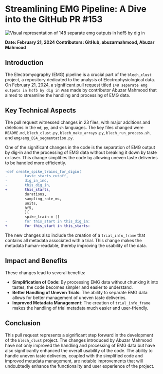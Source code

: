 # Streamlining EMG Pipeline: A Dive into the GitHub PR #153 

![Visual representation of 148 separate emg outputs in hdf5 by dig in](https://oaidalleapiprodscus.blob.core.windows.net/private/org-hj3a7zwinu5hXuZCuU2WvRFJ/user-o4AWhhARg4pLttg3dlHwlTci/img-xWgnphtCnctLprayxZxXQeqm.png?st=2025-03-03T16%3A57%3A35Z&se=2025-03-03T18%3A57%3A35Z&sp=r&sv=2024-08-04&sr=b&rscd=inline&rsct=image/png&skoid=d505667d-d6c1-4a0a-bac7-5c84a87759f8&sktid=a48cca56-e6da-484e-a814-9c849652bcb3&skt=2025-03-03T02%3A13%3A36Z&ske=2025-03-04T02%3A13%3A36Z&sks=b&skv=2024-08-04&sig=w/GRL5UFcepoclyl/M/uAaQbT1jua1K7%2B7f%2BYHZpDAA%3D)


**Date: February 21, 2024**
**Contributors: GitHub, abuzarmahmood, Abuzar Mahmood**

## Introduction

The Electromyography (EMG) pipeline is a crucial part of the `blech_clust` project, a repository dedicated to the analysis of Electrophysiological data. On February 21, 2024, a significant pull request titled `148 separate emg outputs in hdf5 by dig in` was made by contributor Abuzar Mahmood that aimed to streamline the handling and processing of EMG data. 

## Key Technical Aspects

The pull request witnessed changes in 23 files, with major additions and deletions in the `md`, `py`, and `sh` languages. The key files changed were `README.md`, `blech_clust.py`, `blech_make_arrays.py`, `blech_run_process.sh`, and `emg/emg_BSA_segmentation.py`.

One of the significant changes in the code is the separation of EMG output by dig-in and the processing of EMG data without breaking it down by taste or laser. This change simplifies the code by allowing uneven taste deliveries to be handled more efficiently.

```diff
-def create_spike_trains_for_digin(
-        taste_starts_cutoff,
-        dig_in_ind,
-        this_dig_in,
+        this_starts,
         durations,
         sampling_rate_ms,
         units,
         hf5,
         ){
         spike_train = []
-        for this_start in this_dig_in: 
+        for this_start in this_starts: 
```

The new changes also include the creation of a `trial_info_frame` that contains all metadata associated with a trial. This change makes the metadata human-readable, thereby improving the usability of the data.

## Impact and Benefits

These changes lead to several benefits:

- **Simplification of Code**: By processing EMG data without chunking it into tastes, the code becomes simpler and easier to understand.
- **Better Handling of Uneven Trials**: The ability to separate EMG data allows for better management of uneven taste deliveries.
- **Improved Metadata Management**: The creation of `trial_info_frame` makes the handling of trial metadata much easier and user-friendly.

## Conclusion

This pull request represents a significant step forward in the development of the `blech_clust` project. The changes introduced by Abuzar Mahmood have not only improved the handling and processing of EMG data but have also significantly enhanced the overall usability of the code. The ability to handle uneven taste deliveries, coupled with the simplified code and improved metadata management, are notable improvements that will undoubtedly enhance the functionality and user experience of the project.